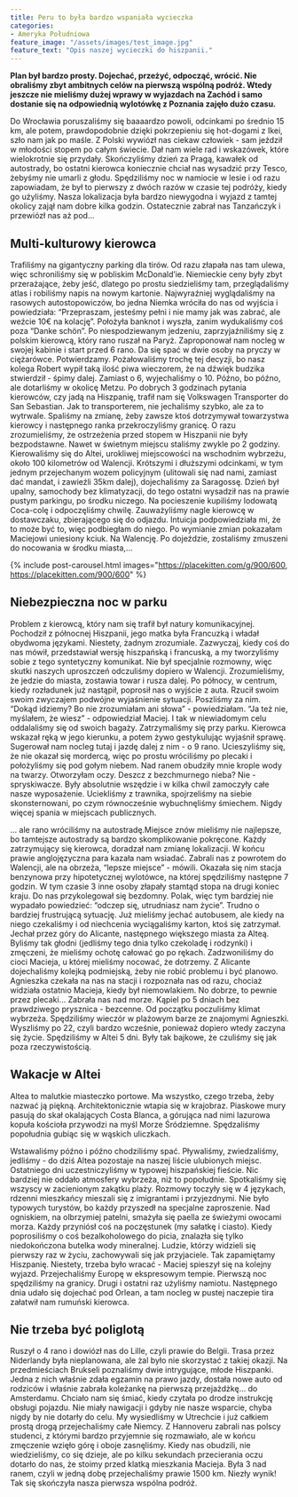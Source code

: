 ```yaml
---
title: Peru to była bardzo wspaniała wycieczka
categories:
- Ameryka Południowa
feature_image: "/assets/images/test_image.jpg"
feature_text: "Opis naszej wycieczki do hiszpanii."
---
```


**Plan był bardzo prosty. Dojechać, przeżyć, odpocząć, wrócić. Nie obraliśmy zbyt ambitnych celów na pierwszą wspólną podróż. Wtedy jeszcze nie mieliśmy dużej wprawy w wyjazdach na Zachód i samo dostanie się na odpowiednią wylotówkę z Poznania zajęło dużo czasu.**


<!-- more -->

Do Wrocławia poruszaliśmy się baaaardzo powoli, odcinkami po średnio 15 km, ale potem, prawdopodobnie dzięki pokrzepieniu się hot-dogami z Ikei, szło nam jak po maśle. Z Polski wywiózł nas ciekaw człowiek - sam jeździł w młodości stopem po całym świecie. Dał nam wiele rad i wskazówek, które wielokrotnie się przydały. Skończyliśmy dzień za Pragą, kawałek od autostrady, bo ostatni kierowca koniecznie chciał nas wysadzić przy Tesco, żebyśmy nie umarli z głodu. Spędziliśmy noc w namiocie w lesie i od razu zapowiadam, że był to pierwszy z dwóch razów w czasie tej podróży, kiedy go użyliśmy. Nasza lokalizacja była bardzo niewygodna i wyjazd z tamtej okolicy zajął nam dobre kilka godzin. Ostatecznie zabrał nas Tanzańczyk i przewiózł nas aż pod...

## Multi-kulturowy kierowca

Trafiliśmy na gigantyczny parking dla tirów. Od razu złapała nas tam ulewa, więc schroniliśmy się w pobliskim McDonald’ie. Niemieckie ceny były zbyt przerażające, żeby jeść, dlatego po prostu siedzieliśmy tam, przeglądaliśmy atlas i robiliśmy napis na nowym kartonie. Najwyraźniej wyglądaliśmy na rasowych autostopowiczów, bo jedna Niemka wróciła do nas od wyjścia i powiedziała: “Przepraszam, jesteśmy pełni i nie mamy jak was zabrać, ale weźcie 10€ na kolację”. Położyła banknot i wyszła, zanim wydukaliśmy coś poza “Danke schön”. Po niespodziewanym jedzeniu, zaprzyjaźniliśmy się z polskim kierowcą, który rano ruszał na Paryż. Zaproponował nam nocleg w swojej kabinie i start przed 6 rano. Da się spać w dwie osoby na pryczy w ciężarówce. Potwierdzamy. Pożałowaliśmy trochę tej decyzji, bo nasz kolega Robert wypił taką ilość piwa wieczorem, że na dźwięk budzika stwierdził - śpimy dalej. Zamiast o 6, wyjechaliśmy o 10. Późno, bo późno, ale dotarliśmy w okolicę Metzu. Po dobrych 3 godzinach pytania kierowców, czy jadą na Hiszpanię, trafił nam się Volkswagen Transporter do San Sebastian. Jak to transporterem, nie jechaliśmy szybko, ale za to wytrwale. Spaliśmy na zmianę, żeby zawsze ktoś dotrzymywał towarzystwa kierowcy i następnego ranka przekroczyliśmy granicę. O razu zrozumieliśmy, że ostrzeżenia przed stopem w Hiszpanii nie były bezpodstawne. Nawet w świetnym miejscu staliśmy zwykle po 2 godziny. Kierowaliśmy się do Altei, urokliwej miejscowości na wschodnim wybrzeżu, około 100 kilometrów od Walencji. Krótszymi i dłuższymi odcinkami, w tym jednym przejechanym wozem policyjnym (ulitowali się nad nami, zamiast dać mandat, i zawieźli 35km dalej), dojechaliśmy za Saragossę. Dzień był upalny, samochody bez klimatyzacji, do tego ostatni wysadził nas na prawie pustym parkingu, po środku niczego. Na pocieszenie kupiliśmy lodowatą Coca-colę i odpoczęliśmy chwilę. Zauważyliśmy nagle kierowcę w dostawczaku, zbierającego się do odjazdu. Intuicja podpowiedziała mi, że to może być to, więc podbiegłam do niego. Po wymianie zmian pokazałam Maciejowi uniesiony kciuk. Na Walencję. Po dojeździe, zostaliśmy zmuszeni do nocowania w środku miasta,…

{% include post-carousel.html images="https://placekitten.com/g/900/600, https://placekitten.com/900/600" %}

## Niebezpieczna noc w parku

Problem z kierowcą, który nam się trafił był natury komunikacyjnej. Pochodził z północnej Hiszpanii, jego matka była Francuzką i władał obydwoma językami. Niestety, żadnym zrozumiale. Zazwyczaj, kiedy coś do nas mówił, przedstawiał wersję hiszpańską i francuską, a my tworzyliśmy sobie z tego syntetyczny komunikat. Nie był specjalnie rozmowny, więc skutki naszych uproszczeń odczuliśmy dopiero w Walencji. Zrozumieliśmy, że jedzie do miasta, zostawia towar i rusza dalej. Po północy, w centrum, kiedy rozładunek już nastąpił, poprosił nas o wyjście z auta. Rzucił swoim swoim zwyczajem podwójne wyjaśnienie sytuacji. Poszliśmy za nim. “Dokąd idziemy? Bo nie zrozumiałam ani słowa” - powiedziałam. “Ja też nie, myślałem, że wiesz” - odpowiedział Maciej. I tak w niewiadomym celu oddalaliśmy się od swoich bagaży. Zatrzymaliśmy się przy parku. Kierowca wskazał ręką w jego kierunku, a potem żywo gestykulując wyjaśnił sprawę. Sugerował nam nocleg tutaj i jazdę dalej z nim - o 9 rano. Ucieszyliśmy się, że nie okazał się mordercą, więc po prostu wróciliśmy po plecaki i położyliśmy się pod gołym niebem. Nad ranem obudziły mnie krople wody na twarzy. Otworzyłam oczy. Deszcz z bezchmurnego nieba? Nie - spryskiwacze. Były absolutnie wszędzie i w kilka chwil zamoczyły całe nasze wyposażenie. Uciekliśmy z trawnika, spojrzeliśmy na siebie skonsternowani, po czym równocześnie wybuchnęliśmy śmiechem. Nigdy więcej spania w miejscach publicznych. 



… ale rano wróciliśmy na autostradę.Miejsce znów mieliśmy nie najlepsze, bo tamtejsze autostrady są bardzo skomplikowanie pokręcone. Każdy zatrzymujący się kierowca, doradzał nam zmianę lokalizacji. W końcu prawie anglojęzyczna para kazała nam wsiadać. Zabrali nas z powrotem do Walencji, ale na obrzeża, “lepsze miejsce” - mówili. Okazała się nim stacja benzynowa przy hipotetycznej wylotówce, na której spędziliśmy następne 7 godzin. W tym czasie 3 inne osoby złapały stamtąd stopa na drugi koniec kraju. Do nas przykolegował się bezdomny. Polak, więc tym bardziej nie wypadało powiedzieć: “odczep się, utrudniasz nam życie”. Trudno o bardziej frustrującą sytuację. Już mieliśmy jechać autobusem, ale kiedy na niego czekaliśmy i od niechcenia wyciągaliśmy karton, ktoś się zatrzymał. Jechał przez góry do Alicante, następnego większego miasta za Alteą. Byliśmy tak głodni (jedliśmy tego dnia tylko czekoladę i rodzynki) i zmęczeni, że mieliśmy ochotę całować go po rękach. Zadzwoniliśmy do cioci Macieja, u której mieliśmy nocować, że dotrzemy. Z Alicante dojechaliśmy kolejką podmiejską, żeby nie robić problemu i być planowo. Agnieszka czekała na nas na stacji i rozpoznała nas od razu, chociaż widziała ostatnio Macieja, kiedy był niemowlakiem. No dobrze, to pewnie przez plecaki… Zabrała nas nad morze. Kąpiel po 5 dniach bez prawdziwego prysznica - bezcenne. Od początku poczuliśmy klimat wybrzeża. Spędziliśmy wieczór w plażowym barze ze znajomymi Agnieszki. Wyszliśmy po 22, czyli bardzo wcześnie, ponieważ dopiero wtedy zaczyna się życie. Spędziliśmy w Altei 5 dni. Były tak bajkowe, że czuliśmy się jak poza rzeczywistością.

## Wakacje w Altei

Altea to malutkie miasteczko portowe. Ma wszystko, czego trzeba, żeby nazwać ją piękną. Architektonicznie wtapia się w krajobraz. Piaskowe mury pasują do skał okalających Costa Blanca, a górująca nad nimi lazurowa kopuła kościoła przywodzi na myśl Morze Śródziemne. Spędzaliśmy popołudnia gubiąc się w wąskich uliczkach.  

Wstawaliśmy późno i późno chodziliśmy spać. Pływaliśmy, zwiedzaliśmy, jedliśmy - do dziś Altea pozostaje na naszej liście ulubionych miejsc. Ostatniego dni uczestniczyliśmy w typowej hiszpańskiej fieście. Nic bardziej nie oddało atmosfery wybrzeża, niż to popołudnie. Spotkaliśmy się wszyscy w zacienionym zakątku plaży. Rozmowy toczyły się w 4 językach, rdzenni mieszkańcy mieszali się z imigrantami i przyjezdnymi. Nie było typowych turystów, bo każdy przyszedł na specjalne zaproszenie. Nad ogniskiem, na olbrzymiej patelni, smażyła się paella ze świeżymi owocami morza. Każdy przyniósł coś na poczęstunek (my sałatkę i ciasto). Kiedy poprosiliśmy o coś bezalkoholowego do picia, znalazła się tylko niedokończona butelka wody mineralnej. Ludzie, którzy widzieli się pierwszy raz w życiu, zachowywali się jak przyjaciele. Tak zapamiętamy Hiszpanię. Niestety, trzeba było wracać - Maciej spieszył się na kolejny wyjazd. Przejechaliśmy Europę w ekspresowym tempie. Pierwszą noc spędziliśmy na granicy. Drugi i ostatni raz użyliśmy namiotu. Następnego dnia udało się dojechać pod Orlean, a tam nocleg w pustej naczepie tira załatwił nam rumuński kierowca. 

## Nie trzeba być poliglotą

Ruszył o 4 rano i dowiózł nas do Lille, czyli prawie do Belgii. Trasa przez Niderlandy była nieplanowana, ale żal było nie skorzystać z takiej okazji. Na przedmieściach Brukseli poznaliśmy dwie intrygujące, młode Hiszpanki. Jedna z nich właśnie zdała egzamin na prawo jazdy, dostała nowe auto od rodziców i właśnie zabrała koleżankę na pierwszą przejażdżkę… do Amsterdamu. Chciało nam się śmiać, kiedy czytała po drodze instrukcję obsługi pojazdu. Nie miały nawigacji i gdyby nie nasze wsparcie, chyba nigdy by nie dotarły do celu. My wysiedliśmy w Utrechcie i już całkiem prostą drogą przejechaliśmy całe Niemcy. Z Hannoveru zabrali nas polscy studenci, z którymi bardzo przyjemnie się rozmawiało, ale w końcu zmęczenie wzięło górę i oboje zasnęliśmy. Kiedy nas obudzili, nie wiedzieliśmy, co się dzieje, ale po kilku sekundach przecierania oczu dotarło do nas, że stoimy przed klatką mieszkania Macieja. Była 3 nad ranem, czyli w jedną dobę przejechaliśmy prawie 1500 km. Niezły wynik! Tak się skończyła nasza pierwsza wspólna podróż.
